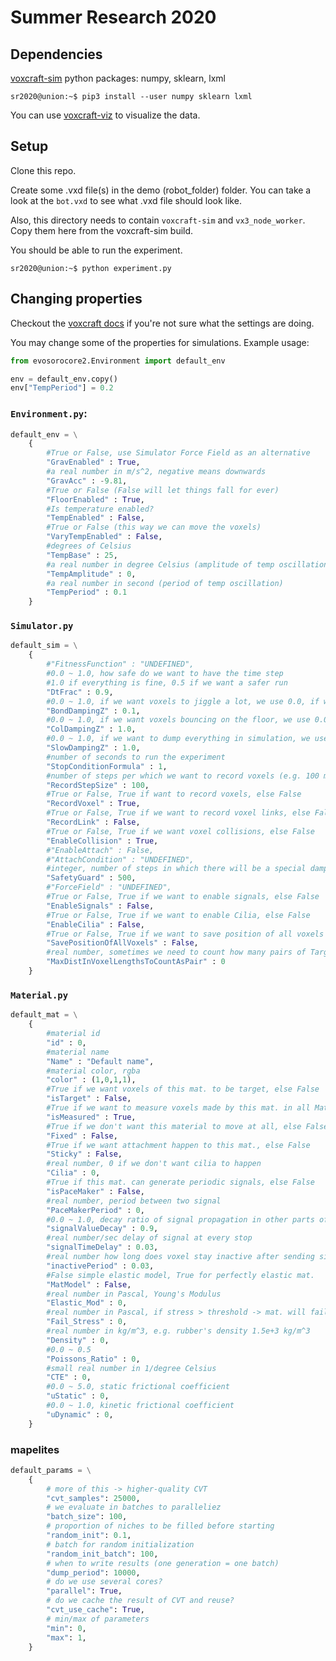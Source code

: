 # Summer Research 2020

## Dependencies

[voxcraft-sim](https://github.com/voxcraft/voxcraft-sim)
python packages: numpy, sklearn, lxml
```console
sr2020@union:~$ pip3 install --user numpy sklearn lxml
```

You can use [voxcraft-viz](https://github.com/voxcraft/voxcraft-viz) to visualize the data.

## Setup

Clone this repo.

Create some .vxd file(s) in the demo (robot\_folder) folder. You can take a look at the `bot.vxd` to see what .vxd file should look like.

Also, this directory needs to contain `voxcraft-sim` and `vx3_node_worker`. Copy them here from the voxcraft-sim build.

You should be able to run the experiment.

```console
sr2020@union:~$ python experiment.py
```

## Changing properties

Checkout the [voxcraft docs](https://gpuvoxels.readthedocs.io/) if you're not sure what the settings are doing.

You may change some of the properties for simulations. Example usage:
```python
from evosorocore2.Environment import default_env

env = default_env.copy()
env["TempPeriod"] = 0.2
```

### `Environment.py`:
```python
default_env = \
    {
        #True or False, use Simulator Force Field as an alternative
        "GravEnabled" : True,
        #a real number in m/s^2, negative means downwards
        "GravAcc" : -9.81,
        #True or False (False will let things fall for ever)
        "FloorEnabled" : True,
        #Is temperature enabled?
        "TempEnabled" : False,
        #True or False (this way we can move the voxels)
        "VaryTempEnabled" : False,
        #degrees of Celsius
        "TempBase" : 25,
        #a real number in degree Celsius (amplitude of temp oscillation)
        "TempAmplitude" : 0,
        #a real number in second (period of temp oscillation)
        "TempPeriod" : 0.1
    }
```
### `Simulator.py`
```python
default_sim = \
    {
        #"FitnessFunction" : "UNDEFINED",
        #0.0 ~ 1.0, how safe do we want to have the time step 
        #1.0 if everything is fine, 0.5 if we want a safer run
        "DtFrac" : 0.9,
        #0.0 ~ 1.0, if we want voxels to jiggle a lot, we use 0.0, if we want to calm down, 1.0
        "BondDampingZ" : 0.1,
        #0.0 ~ 1.0, if we want voxels bouncing on the floor, we use 0.0, otherwise 1.0    
        "ColDampingZ" : 1.0,
        #0.0 ~ 1.0, if we want to dump everything in simulation, we use 1.0, otherwise 0.0
        "SlowDampingZ" : 1.0, 
        #number of seconds to run the experiment
        "StopConditionFormula" : 1,
        #number of steps per which we want to record voxels (e.g. 100 means every 100 steps)
        "RecordStepSize" : 100,
        #True or False, True if want to record voxels, else False
        "RecordVoxel" : True,
        #True or False, True if we want to record voxel links, else False
        "RecordLink" : False,
        #True or False, True if we want voxel collisions, else False
        "EnableCollision" : True,
        #"EnableAttach" : False,
        #"AttachCondition" : "UNDEFINED",
        #integer, number of steps in which there will be a special damping
        "SafetyGuard" : 500,
        #"ForceField" : "UNDEFINED",
        #True or False, True if we want to enable signals, else False
        "EnableSignals" : False,
        #True or False, True if we want to enable Cilia, else False
        "EnableCilia" : False,
        #True or False, True if we want to save position of all voxels
        "SavePositionOfAllVoxels" : False,
        #real number, sometimes we need to count how many pairs of Target voxels are close to each other
        "MaxDistInVoxelLengthsToCountAsPair" : 0
    }
```
### `Material.py`
```python
default_mat = \
    {
        #material id
        "id" : 0,
        #material name
        "Name" : "Default name",
        #material color, rgba
        "color" : (1,0,1,1),
        #True if we want voxels of this mat. to be target, else False
        "isTarget" : False,
        #True if we want to measure voxels made by this mat. in all MathTree fcs(), else False
        "isMeasured" : True,
        #True if we don't want this material to move at all, else False
        "Fixed" : False,
        #True if we want attachment happen to this mat., else False
        "Sticky" : False,
        #real number, 0 if we don't want cilia to happen
        "Cilia" : 0,
        #True if this mat. can generate periodic signals, else False
        "isPaceMaker" : False,
        #real number, period between two signal
        "PaceMakerPeriod" : 0,
        #0.0 ~ 1.0, decay ratio of signal propagation in other parts of the body
        "signalValueDecay" : 0.9,
        #real number/sec delay of signal at every stop
        "signalTimeDelay" : 0.03,
        #real number how long does voxel stay inactive after sending signal
        "inactivePeriod" : 0.03,
        #False simple elastic model, True for perfectly elastic mat.
        "MatModel" : False,
        #real number in Pascal, Young's Modulus
        "Elastic_Mod" : 0,
        #real number in Pascal, if stress > threshold -> mat. will fail by fracture
        "Fail_Stress" : 0,
        #real number in kg/m^3, e.g. rubber's density 1.5e+3 kg/m^3
        "Density" : 0,
        #0.0 ~ 0.5
        "Poissons_Ratio" : 0,
        #small real number in 1/degree Celsius
        "CTE" : 0,
        #0.0 ~ 5.0, static frictional coefficient
        "uStatic" : 0,
        #0.0 ~ 1.0, kinetic frictional coefficient
        "uDynamic" : 0,
    }
```
### mapelites
```python
default_params = \
    {
        # more of this -> higher-quality CVT
        "cvt_samples": 25000,
        # we evaluate in batches to paralleliez
        "batch_size": 100,
        # proportion of niches to be filled before starting
        "random_init": 0.1,
        # batch for random initialization
        "random_init_batch": 100,
        # when to write results (one generation = one batch)
        "dump_period": 10000,
        # do we use several cores?
        "parallel": True,
        # do we cache the result of CVT and reuse?
        "cvt_use_cache": True,
        # min/max of parameters
        "min": 0,
        "max": 1,
    }
```
